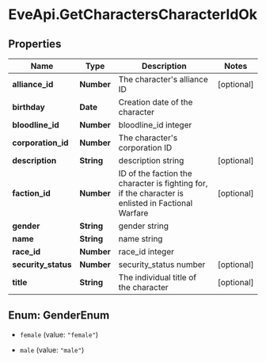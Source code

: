 # EveApi.GetCharactersCharacterIdOk

## Properties
Name | Type | Description | Notes
------------ | ------------- | ------------- | -------------
**alliance_id** | **Number** | The character's alliance ID | [optional] 
**birthday** | **Date** | Creation date of the character | 
**bloodline_id** | **Number** | bloodline_id integer | 
**corporation_id** | **Number** | The character's corporation ID | 
**description** | **String** | description string | [optional] 
**faction_id** | **Number** | ID of the faction the character is fighting for, if the character is enlisted in Factional Warfare | [optional] 
**gender** | **String** | gender string | 
**name** | **String** | name string | 
**race_id** | **Number** | race_id integer | 
**security_status** | **Number** | security_status number | [optional] 
**title** | **String** | The individual title of the character | [optional] 


<a name="GenderEnum"></a>
## Enum: GenderEnum


* `female` (value: `"female"`)

* `male` (value: `"male"`)




